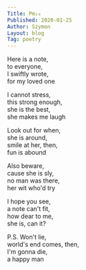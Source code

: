 ```yaml
---
Title: Pm₂₈  
Published: 2020-01-25
Author: Szymon  
Layout: blog  
Tag: poetry  
---
```

Here is a note,  
to everyone,  
I swiftly wrote,  
for my loved one  

I cannot stress,  
this strong enough,  
she is the best,  
she makes me laugh  

Look out for when,  
she is around,  
smile at her, then,  
fun is abound  

Also beware,  
cause she is sly,  
no man was there,  
her wit who'd try  

I hope you see,  
a note can't fit,  
how dear to me,  
she is, can it?  

P.S. Won't lie,  
world's end comes, then,  
I'm gonna die,  
a happy man  

